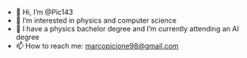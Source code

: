 - 👋 Hi, I’m @Pic143
- 👀 I’m interested in physics and computer science
- 🌱 I have a physics bachelor degree and I’m currently attending an AI degree
- 📫 How to reach me: marcopicione98@gmail.com

<!---
Pic143/Pic143 is a ✨ special ✨ repository because its `README.md` (this file) appears on your GitHub profile.
You can click the Preview link to take a look at your changes.
--->
